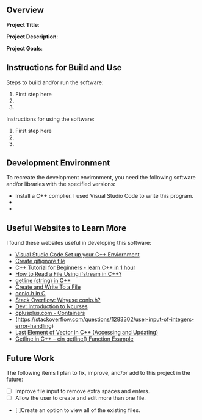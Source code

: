 ## Overview

**Project Title**:

**Project Description**:

**Project Goals**:

## Instructions for Build and Use

Steps to build and/or run the software:

1. First step here
2.
3.

Instructions for using the software:

1. First step here
2.
3.

## Development Environment 

To recreate the development environment, you need the following software and/or libraries with the specified versions:

* Install a C++ complier. I used Visual Studio Code to write this program.
*
*

## Useful Websites to Learn More

I found these websites useful in developing this software:

* [Visual Studio Code Set up your C++ Enviornment](https://code.visualstudio.com/docs/languages/cpp)
* [Create gitignore file](https://docs.github.com/en/get-started/getting-started-with-git/ignoring-files)
* [C++ Tutorial for Beginners - learn C++ in 1 hour](https://youtu.be/ZzaPdXTrSb8?si=OoYjySjhdi6EmTYs)
* [How to Read a File Using ifstream in C++? ](https://www.geeksforgeeks.org/read-file-using-ifstream-in-cpp/)
* [getline (string) in C++](https://www.geeksforgeeks.org/getline-string-c/)
* [Create and Write To a File](https://www.w3schools.com/cpp/cpp_files.asp)
* [conio.h in C](https://www.scaler.com/topics/conio-h-in-c/)
* [Stack Overflow: Whyuse conio.h?](https://stackoverflow.com/questions/59812014/why-use-conio-h)
* [Dev: Introduction to Ncurses](https://dev.to/tbhaxor/introduction-to-ncurses-part-1-1bk5)
* [cplusplus.com - Containers](https://cplusplus.com/reference/stl/)
* (https://stackoverflow.com/questions/1283302/user-input-of-integers-error-handling)
* [Last Element of Vector in C++ (Accessing and Updating)](https://www.geeksforgeeks.org/last-element-of-vector-in-cpp-accessing-and-updating/)
* [Getline in C++ – cin getline() Function Example](https://www.freecodecamp.org/news/getline-in-cpp-cin-getline-function-example/)


## Future Work

The following items I plan to fix, improve, and/or add to this project in the future:

* [ ] Improve file input to remove extra spaces and enters.
* [ ] Allow the user to create and edit more than one file.
* [ ]Create an option to view all of the existing files.
